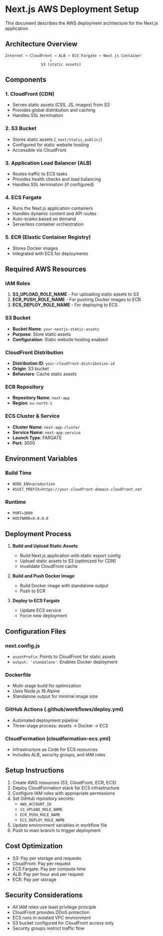 # Next.js AWS Deployment Setup

This document describes the AWS deployment architecture for the Next.js application.

## Architecture Overview

```
Internet → CloudFront → ALB → ECS Fargate → Next.js Container
                    ↓
                S3 (static assets)
```

## Components

### 1. CloudFront (CDN)

- Serves static assets (CSS, JS, images) from S3
- Provides global distribution and caching
- Handles SSL termination

### 2. S3 Bucket

- Stores static assets (`_next/static`, `public/`)
- Configured for static website hosting
- Accessible via CloudFront

### 3. Application Load Balancer (ALB)

- Routes traffic to ECS tasks
- Provides health checks and load balancing
- Handles SSL termination (if configured)

### 4. ECS Fargate

- Runs the Next.js application containers
- Handles dynamic content and API routes
- Auto-scales based on demand
- Serverless container orchestration

### 5. ECR (Elastic Container Registry)

- Stores Docker images
- Integrated with ECS for deployments

## Required AWS Resources

### IAM Roles

1. **S3_UPLOAD_ROLE_NAME** - For uploading static assets to S3
2. **ECR_PUSH_ROLE_NAME** - For pushing Docker images to ECR
3. **ECS_DEPLOY_ROLE_NAME** - For deploying to ECS

### S3 Bucket

- **Bucket Name**: `your-nextjs-static-assets`
- **Purpose**: Store static assets
- **Configuration**: Static website hosting enabled

### CloudFront Distribution

- **Distribution ID**: `your-cloudfront-distribution-id`
- **Origin**: S3 bucket
- **Behaviors**: Cache static assets

### ECR Repository

- **Repository Name**: `next-app`
- **Region**: `eu-north-1`

### ECS Cluster & Service

- **Cluster Name**: `next-app-cluster`
- **Service Name**: `next-app-service`
- **Launch Type**: FARGATE
- **Port**: 3000

## Environment Variables

### Build Time

- `NODE_ENV=production`
- `ASSET_PREFIX=https://your-cloudfront-domain.cloudfront.net`

### Runtime

- `PORT=3000`
- `HOSTNAME=0.0.0.0`

## Deployment Process

1. **Build and Upload Static Assets**

   - Build Next.js application with static export config
   - Upload static assets to S3 (optimized for CDN)
   - Invalidate CloudFront cache

2. **Build and Push Docker Image**

   - Build Docker image with standalone output
   - Push to ECR

3. **Deploy to ECS Fargate**
   - Update ECS service
   - Force new deployment

## Configuration Files

### next.config.js

- `assetPrefix`: Points to CloudFront for static assets
- `output: 'standalone'`: Enables Docker deployment

### Dockerfile

- Multi-stage build for optimization
- Uses Node.js 18 Alpine
- Standalone output for minimal image size

### GitHub Actions (.github/workflows/deploy.yml)

- Automated deployment pipeline
- Three-stage process: assets → Docker → ECS

### CloudFormation (cloudformation-ecs.yml)

- Infrastructure as Code for ECS resources
- Includes ALB, security groups, and IAM roles

## Setup Instructions

1. Create AWS resources (S3, CloudFront, ECR, ECS)
2. Deploy CloudFormation stack for ECS infrastructure
3. Configure IAM roles with appropriate permissions
4. Set GitHub repository secrets:
   - `AWS_ACCOUNT_ID`
   - `S3_UPLOAD_ROLE_NAME`
   - `ECR_PUSH_ROLE_NAME`
   - `ECS_DEPLOY_ROLE_NAME`
5. Update environment variables in workflow file
6. Push to main branch to trigger deployment

## Cost Optimization

- S3: Pay per storage and requests
- CloudFront: Pay per request
- ECS Fargate: Pay per compute time
- ALB: Pay per hour and per request
- ECR: Pay per storage

## Security Considerations

- All IAM roles use least privilege principle
- CloudFront provides DDoS protection
- ECS runs in isolated VPC environment
- S3 bucket configured for CloudFront access only
- Security groups restrict traffic flow
